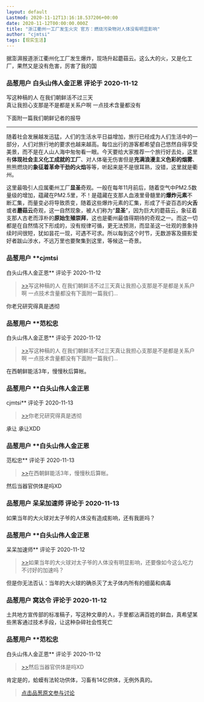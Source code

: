 ```yaml
---
layout: default
Lastmod: 2020-11-12T13:16:18.537206+00:00
date: 2020-11-12T00:00:00.000Z
title: "浙江衢州一工厂发生火灾 官方：燃烧污染物对人体没有明显影响"
author: "cjmtsi"
tags: [现实生活]
---
```


据澎湃报道浙江衢州化工厂发生爆炸，现场升起蘑菇云。这么大的火，又是化工厂，果然又是没有危害，厉害了我的国

            
### 品葱用户 **白头山伟人金正恩** 评论于 2020-11-12
        
写这种稿的人 在我们朝鲜活不过三天  
真让我担心支那是不是都是关系户啊 一点技术含量都没有  
  
下面附一篇我们朝鲜记者的报导  

* * *

  
随着社会发展越发迅猛，人们的生活水平日益增加，旅行已经成为人们生活中的一部分，人们对旅行地的要求也越来越高。每位出行的游客都希望自己悠然自得享受美景，而不是在人山人海中匆匆看一眼。今天要给大家推荐一个旅行好去处，这里有**体现社会主义化工成就的工厂**、对人体毫无伤害但是**充满浪漫主义色彩的烟雾**、熊熊燃烧的**象征着革命干劲的火焰**等等，听起来是不是很耳熟，没错，这里就是衢州。  
  
这里最吸引人应属衢州工厂**显圣**奇观。一般在每年11月前后，随着空气中PM2.5数量级的增加，蕴藏在PM2.5里，不！是蕴藏在支那人血液里骨髓里的**爆炸元素**不断汇集，而量变必将导致质变，随着这些爆炸元素的汇集，形成了千姿百态的**火舌**或者**蘑菇云**奇观，这一自然现象，被人们称为“**显圣**”，因为巨大的蘑菇云，象征着支那人古老而淳朴的**原始生殖崇拜**，这也是衢州最值得期待的奇观之一。而这一切都是在自然情况下形成的，没有规律可循，更无法预测，而显圣这一壮观的景象持续时间很短，犹如昙花一现，可遇不可求。所以每到这个时节，无数游客及摄影爱好者跋山涉水，不远万里也要聚集到这里，等候这一奇景。
        


            
### 品葱用户 **cjmtsi 
白头山伟人金正恩** 评论于 2020-11-12
        
> [\>>]( "/article/item_id-542835#")写这种稿的人 在我们朝鲜活不过三天真让我担心支那是不是都是关系户啊 一点技术含量都没有下面附一篇我们...

你老兄研究得真是透彻
        


            
### 品葱用户 **范松忠 
白头山伟人金正恩** 评论于 2020-11-12
        
> [\>>]( "/article/item_id-542835#")写这种稿的人 在我们朝鲜活不过三天真让我担心支那是不是都是关系户啊 一点技术含量都没有下面附一篇我们...

  
  
在西朝鲜能活3年，慢慢秋后算帐。
        


            
### 品葱用户 **白头山伟人金正恩 
cjmtsi** 评论于 2020-11-13
        
> [\>>]( "/article/item_id-542842#")你老兄研究得真是透彻

  
  
承让 承让XDD
        


            
### 品葱用户 **白头山伟人金正恩 
范松忠** 评论于 2020-11-13
        
> [\>>]( "/article/item_id-542844#")在西朝鲜能活3年，慢慢秋后算帐。

  
  
然后当器官供体是吗XD
        


            
### 品葱用户 **呆呆加速师** 评论于 2020-11-13
        
如果当年的大火球对太子爷的人体没有造成影响，还有我匪吗？
        


            
### 品葱用户 **白头山伟人金正恩 
呆呆加速师** 评论于 2020-11-12
        
> [\>>]( "/article/item_id-542912#")如果当年的大火球对太子爷的人体没有明显影响，还要像如今这么吃力不讨好的加速吗？

  
  
但是你无法否认：当年的大火球的确杀灭了太子体内所有的细菌和病毒
        


            
### 品葱用户 **窝达令** 评论于 2020-11-12
        
土共地方宣传部的标准稿子，写这种文章的人，手里都沾满百姓的鲜血，真希望某些黑客通过技术手段，让这种杂碎社会性死亡
        


            
### 品葱用户 **范松忠 
白头山伟人金正恩** 评论于 2020-11-12
        
> [\>>]( "/article/item_id-542851#")然后当器官供体是吗XD

  
  
肯定是的，蛤蟆有法轮功供体，习畜有14亿供体，无例外真的。
        






> [点击品葱原文参与讨论](https://pincong.rocks/article/26249)

